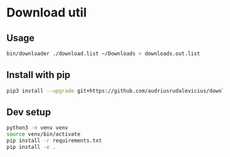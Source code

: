 # Download util

## Usage
```sh
bin/downloader ./download.list ~/Downloads > downloads.out.list
```

## Install with pip

```sh
pip3 install --upgrade git+https://github.com/audriusrudalevicius/download-util
```

## Dev setup

```sh
python3 -m venv venv
source venv/bin/activate
pip install -r requirements.txt
pip install -e .
```
